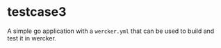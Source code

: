 # testcase3

A simple go application with a `wercker.yml` that can be used to build and test it in wercker.

